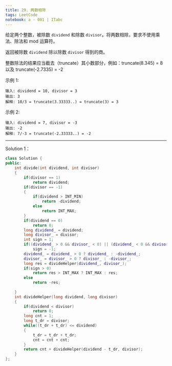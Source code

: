 ```yaml
---
title: 29. 两数相除
tags: LeetCode
notebook: a - 001 | ITabc
---
```


给定两个整数，被除数 `dividend` 和除数 `divisor`。将两数相除，要求不使用乘法、除法和 mod 运算符。

返回被除数 `dividend` 除以除数 `divisor` 得到的商。

整数除法的结果应当截去（truncate）其小数部分，例如：truncate(8.345) = 8 以及 truncate(-2.7335) = -2

示例 1:
```
输入: dividend = 10, divisor = 3
输出: 3
解释: 10/3 = truncate(3.33333..) = truncate(3) = 3
```
示例 2:
```
输入: dividend = 7, divisor = -3
输出: -2
解释: 7/-3 = truncate(-2.33333..) = -2
```

---
Solution 1：

```cpp
class Solution {
public:
    int divide(int dividend, int divisor) 
    {
        if(divisor == 1)
            return dividend;
        if(divisor == -1)
        {
            if(dividend > INT_MIN)
                return -dividend;
            else
                return INT_MAX;
        }
        if(dividend == 0)
            return 0;
        long dividend_ = dividend;
        long divisor_ = divisor;
        int sign = 1;
        if((dividend_ > 0 && divisor_ < 0) || (dividend_ < 0 && divisor_ > 0))
            sign = -1;
        dividend_ = dividend_ > 0 ? dividend_ : -dividend_;
        divisor_ = divisor_ > 0 ? divisor_ : -divisor_;
        long res = divideHelper(dividend_, divisor_);
        if(sign > 0)
            return res > INT_MAX ? INT_MAX : res;
        else
            return -res;
        
    }
    int divideHelper(long dividend, long divisor)
    {
        if(dividend < divisor)
            return 0;
        long cnt = 1;
        long t_dr = divisor;
        while((t_dr + t_dr) <= dividend)
        {
            t_dr = t_dr + t_dr;
            cnt = cnt + cnt;
        }
        return cnt + divideHelper(dividend - t_dr, divisor);
    }
};

```